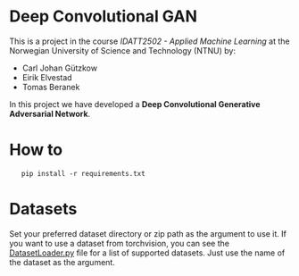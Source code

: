 # Deep Convolutional GAN
This is a project in the course *IDATT2502 - Applied Machine Learning* at the Norwegian University of Science and Technology (NTNU) by:
- Carl Johan Gützkow
- Eirik Elvestad
- Tomas Beranek
  
In this project we have developed a **Deep Convolutional Generative Adversarial Network**.

# How to

 ```console
    pip install -r requirements.txt
 ```

# Datasets

Set your preferred dataset directory or zip path as the argument to use it.
If you want to use a dataset from torchvision, you can see the [DatasetLoader.py](./DatasetLoader.py) file
for a list of supported datasets. Just use the name of the dataset as the argument.
